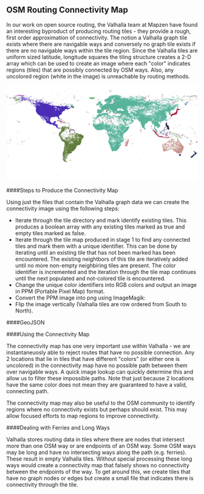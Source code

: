 ## OSM Routing Connectivity Map

In our work on open source routing, the Valhalla team at Mapzen have found an interesting byproduct of producing routing tiles - they provide a rough, first order approximation of connectivity. The notion a Valhalla graph tile exists where there are navigable ways and conversely no graph tile exists if there are no navigable ways within the tile region. Since the Valhalla tiles are uniform sized latitude, longitude squares the tiling structure creates a 2-D array which can be used to create an image where each "color" indicates regions (tiles) that are possibly connected by OSM ways. Also, any uncolored region (white in the image) is unreachable by routing methods.

![](images/connectivity2.png)

####Steps to Produce the Connectivity Map

Using just the files that contain the Valhalla graph data we can create the connectivity image using the following steps:

* Iterate through the tile directory and mark identify existing tiles. This produces a boolean array with any existing tiles marked as true and empty tiles marked as false.
* Iterate through the tile map produced in stage 1 to find any connected tiles and mark them with a unique identifier. This can be done by iterating until an existing tile that has not been marked has been encountered. The existing neightbors of this tile are iteratively added until no more non-empty neighbiring tiles are present. The color identifier is incremented and the iteration through the tile map continues until the next populated and not-colored tile is encountered.
* Change the unique color identifiers into RGB colors and output an image in PPM (Portable Pixel Map) format.
* Convert the PPM image into png using ImageMagik:
* Flip the image vertically (Valhalla tiles are row ordered from South to North).

####GeoJSON

####Using the Connectivity Map

The connectivity map has one very important use within Valhalla - we are instantaneuosly able to reject routes that have no possible connection. Any 2 locations that lie in tiles that have different "colors" (or either one is uncolored) in the connectivity map have no possible path between them over navigable ways. A quick image lookup can quickly determine this and allow us to filter these impossible paths. Note that just because 2 locations have the same color does not mean they are guaranteed to have a valid, connecting path.

The connectivity map may also be useful to the OSM community to identify regions where no connectivity exists but perhaps should exist. This may allow focused efforts to map regions to improve connectivity.

####Dealing with Ferries and Long Ways

Valhalla stores routing data in tiles where there are nodes that intersect more than one OSM way or are endpoints of an OSM way. Some OSM ways may be long and have no intersecting ways along the path (e.g. ferries). These result in empty Valhalla tiles.  Without special processing these long ways would create a connectivity map that falsely shows no connectivity between the endpoints of the way. To get around this, we create tiles that have no graph nodes or edges but create a small file that indicates there is connectivity through the tile.

